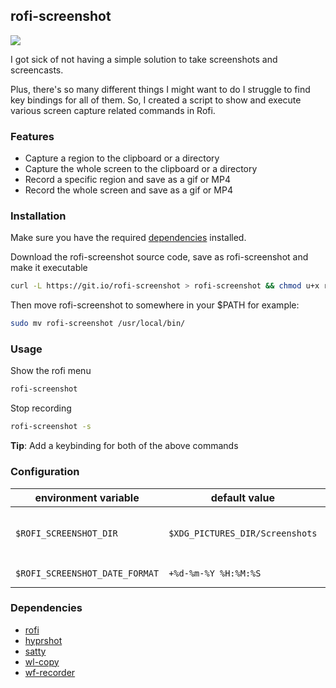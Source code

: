 ## rofi-screenshot

![](https://imgur.com/7io5BKJ.gif)

I got sick of not having a simple solution to take screenshots and screencasts.

Plus, there's so many different things I might want to do I struggle to find key bindings for all of them. So, I created a script to show and execute various screen capture related commands in Rofi.

### Features

* Capture a region to the clipboard or a directory
* Capture the whole screen to the clipboard or a directory
* Record a specific region and save as a gif or MP4
* Record the whole screen and save as a gif or MP4

### Installation

Make sure you have the required [dependencies](#dependencies) installed.

Download the rofi-screenshot source code, save as rofi-screenshot and make it executable

```bash
curl -L https://git.io/rofi-screenshot > rofi-screenshot && chmod u+x rofi-screenshot
```

Then move rofi-screenshot to somewhere in your $PATH for example:

```bash
sudo mv rofi-screenshot /usr/local/bin/
```

### Usage

Show the rofi menu

```bash
rofi-screenshot
```

Stop recording

```bash
rofi-screenshot -s
```

**Tip**: Add a keybinding for both of the above commands

### Configuration

| environment variable           | default value                   |                                                                                                                     |
| ------------------------------ | ------------------------------- | ------------------------------------------------------------------------------------------------------------------- |
| `$ROFI_SCREENSHOT_DIR`         | `$XDG_PICTURES_DIR/Screenshots` | By default files will be stored in `$XDG_PICTURES_DIR/Screenshots`, which typically means `~/Pictures/Screenshots`. |
| `$ROFI_SCREENSHOT_DATE_FORMAT` | `+%d-%m-%Y %H:%M:%S`            | Possible alternative: `+%Y-%m-%d-%H-%M-%S`                                                                          |

### Dependencies

* [rofi](https://github.com/davatorium/rofi)
* [hyprshot](https://github.com/Gustash/Hyprshot)
* [satty](https://github.com/gabm/Satty)
* [wl-copy](https://github.com/bugaevc/wl-clipboard)
* [wf-recorder](https://github.com/ammen99/wf-recorder)
